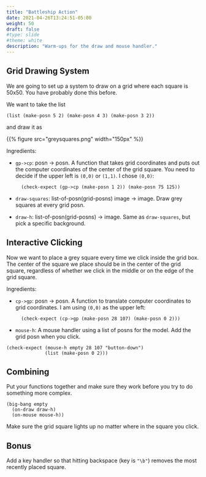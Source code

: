 ```yaml
---
title: "Battleship Action" 
date: 2021-04-26T13:24:51-05:00
weight: 50
draft: false
#type: slide
#theme: white
description: "Warm-ups for the draw and mouse handler."
---
```


## Grid Drawing System

We are going to set up a system to draw on a grid where each square is
50x50. You have probably done this before. 

We want to take the list

    (list (make-posn 5 2) (make-posn 4 3) (make-posn 3 2))
and draw it as

{{% figure src="greysquares.png" width="150px" %}}

Ingredients:

* `gp->cp`: posn -> posn. A function that takes grid coordinates and
  puts out the computer coordinates of the center of the grid
  square. You need to decide if the upper left is `(0,0)` or
  `(1,1)`. I chose `(0,0)`:
  
        (check-expect (gp->cp (make-posn 1 2)) (make-posn 75 125))
  
* `draw-squares`: list-of-posn(grid-posns) image -> image. Draw grey squares at
  every grid posn.

* `draw-h`: list-of-posn(grid-posns) -> image. Same as `draw-squares`,
  but pick a specific background.
  
## Interactive Clicking

Now we want to place a grey square every time we click inside the grid
box. The center of the square we place should be in the center of the
grid square, regardless of whether we click in the middle or on the
edge of the grid square.

Ingredients:
* `cp->gp`: posn -> posn. A function to translate computer coordinates
  to grid coordinates. I am using `(0,0)` as the upper left:
  
        (check-expect (cp->gp (make-posn 28 107) (make-posn 0 2)))

* `mouse-h`: A mouse handler using a list of posns for the model. Add
  the grid posn when you click.

```racket
(check-expect (mouse-h empty 28 107 "button-down")
              (list (make-posn 0 2)))
```

## Combining

Put your functions together and make sure they work before you try to
do something more complex.
```
(big-bang empty
  (on-draw draw-h)
  (on-mouse mouse-h))
```
Make sure the grid square lights up no matter where in the square you
click.

## Bonus

Add a key handler so that hitting backspace (key is `"\b"`) removes
the most recently placed square.

